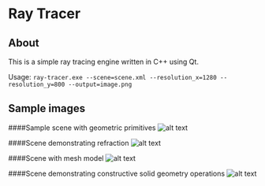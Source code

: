 Ray Tracer
==========
About
-------------

This is a simple ray tracing engine written in C++ using Qt. 

Usage: `ray-tracer.exe --scene=scene.xml --resolution_x=1280 --resolution_y=800 --output=image.png`

Sample images
-------------

####Sample scene with geometric primitives
![alt text](https://raw.github.com/AlexanderTolmachev/ray-tracer/master/images/sample.png "Sample scene with geometric primitives")

####Scene demonstrating refraction
![alt text](https://raw.github.com/AlexanderTolmachev/ray-tracer/master/images/refraction.png "Scene demonstrating refraction")

####Scene with mesh model
![alt text](https://raw.github.com/AlexanderTolmachev/ray-tracer/master/images/model.png "Scene with mesh model")

####Scene demonstrating constructive solid geometry operations
![alt text](https://raw.github.com/AlexanderTolmachev/ray-tracer/master/images/csg.png "Scene demonstrating constructive solid geometry operations")
